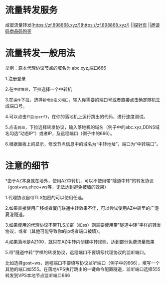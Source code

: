 # 流量转发服务

咸蛋流量转发[https://zf.898868.xyz/](https://zf.898868.xyz/)
||[探针页](https://zf.898868.xyz/#/tz)
||[邀请码商品码购买](https://zf.898868.xyz/#/shop)


# 流量转发一般用法

举例：原本代理协议节点的域名为 abc.xyz,端口666

1.注册登录

2.在```中转管理```，下拉选择一个中转机

3.在```操作```下拉，选择```新增自定义端口```，输入你需要的端口号或者直接点击确定随机生成端口号。

4.可以点击```开启iperf3```，在你的落地机上运行跳出的代码，进行速度测试。

5.点击```启动```，下拉选择转发协议，输入落地机的域名（例子中的abc.xyz,DDNS域名勾选“动态IP”）或者IP，及远程端口（例子中的666）。

6.根据面板上的显示，修改节点信息中的域名为“中转地址”，端口为“中转端口”。

# 注意的细节

*由于AZ本身就在墙外，使用AZ中转机，可以不使用带“隧道中转”的转发协议（gost+ws,ehco+ws等，无法达到避免被墙的效果）

1.代理协议自带TLS加密的可以使用任选。

2.如果直接使用广移或者厦门联通中转效果不佳，可以尝试使用AZ中转里的广港夏港隧道。

3.如果使用的代理协议不带TLS加密（如ss）则需要使用带"隧道中转“字样的转发协议，或者<Badge text="（推荐）AZ中选择广港隧道，厦门隧道等" type="error" vertical="middle"/>（其他可能导致你的ip或者端口被墙）。

4.如果落地是AZ100，就只在AZ中转内创建中转规则，达到部分免费流量效果

5.带"隧道中转“字样的转发协议，远程端口不要填写代理协议的监听端口。

比如选择gost+ws，远程端口不要填写协议监听端口（例子中的666），填写一个其他的端口如555。在落地VPS执行跳出的一键命令配置隧道，监听端口选择555转发到VPS本地节点监听端口666
